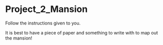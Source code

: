# Project_2_Mansion

Follow the instructions given to you.

It is best to have a piece of paper and something to write with to map out the mansion!
